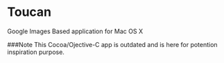 # Toucan
Google Images Based application for Mac OS X

###Note
This Cocoa/Ojective-C app is outdated and is here for potention inspiration purpose.
